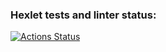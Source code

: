 ### Hexlet tests and linter status:
[![Actions Status](https://github.com/yarikus23/frontend-project-lvl2/workflows/hexlet-check/badge.svg)](https://github.com/yarikus23/frontend-project-lvl2/actions)